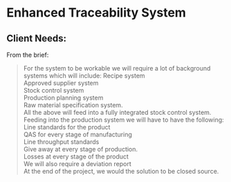 # Enhanced Traceability System

## Client Needs:
From the brief:
>For the system to be workable we will require a lot of background systems which will include:
Recipe system<br>
Approved supplier system<br>
Stock control system<br>
Production planning system<br>
Raw material specification system.<br>
All the above will feed into a fully integrated stock control system.<br>
Feeding into the production system we will have to have the following:<br>
Line standards for the product<br>
QAS for every stage of manufacturing<br>
Line throughput standards<br>
Give away at every stage of production.<br>
Losses at every stage of the product<br>
We will also require a deviation report<br>
At the end of the project, we would the solution to be closed source.
